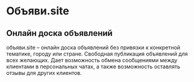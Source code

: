 # Объяви.site
## Онлайн доска объявлений

объяви.site – онлайн доска объявлений без привязки к конкретной тематике, городу или стране. Свободная публикация объявлений для всех желающих. Дает возможность обмена сообщениями между клиентами в персональных чатах, а также возможность оставлять отзывы для других клиентов.